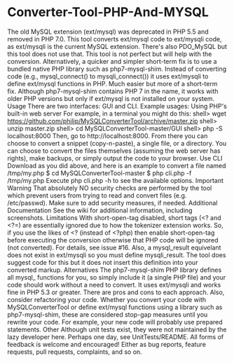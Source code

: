 # Converter-Tool-PHP-And-MYSQL
The old MySQL extension (ext/mysql) was deprecated in PHP 5.5 and removed in PHP 7.0.  This tool converts ext/mysql code to ext/mysqli code, as ext/mysqli is the current MySQL extension. There's also PDO_MySQL but this tool does not use that. This tool is not perfect but will help with the conversion.  Alternatively, a quicker and simpler short-term fix is to use a bundled native PHP library such as php7-mysql-shim. Instead of converting code (e.g., mysql_connect() to mysqli_connect()) it uses ext/mysqli to define ext/mysql functions in PHP. Much easier but more of a short-term fix. Although php7-mysql-shim contains PHP 7 in the name, it works with older PHP versions but only if ext/mysql is not installed on your system.  Usage There are two interfaces: GUI and CLI. Example usages:  Using PHP's built-in web server For example, in a terminal you might do this:  shell> wget https://github.com/philip/MySQLConverterTool/archive/master.zip shell> unzip master.zip shell> cd MySQLConverterTool-master/GUI shell> php -S localhost:8000 Then, go to http://localhost:8000. From there you can choose to convert a snippet (copy-n-paste), a single file, or a directory. You can choose to convert the files themselves (assuming the web server has rights), make backups, or simply output the code to your browser.  Use CLI Download as you did above, and here is an example to convert a file named /tmp/my.php  $ cd MySQLConverterTool-master $ php cli.php -f /tmp/my.php Execute php cli.php -h to see the available options.  Important Warning That absolutely NO security checks are performed by the tool which prevent users from trying to read and convert files (e.g. /etc/passwd). Make sure to add security measures, if needed.  Additional Documentation See the wiki for additional information, including screenshots.  Limitations With short-open-tag disabled, short tags (&lt;? and &lt;?=) are essentially ignored due to how the tokenizer extension works. So, if you use the likes of &lt;? (instead of &lt;?php) then enable short-open-tag before executing the conversion otherwise that PHP code will be ignored (not converted). For details, see issue #16.  Also, a mysql_result equivelant does not exist in ext/mysqli so you must define mysqli_result. The tool does suggest code for this but it does not insert this definition into your converted markup.  Alternatives The php7-mysql-shim PHP library defines all mysql_ functions for you, so simply include it (a single PHP file) and your code should work without a need to convert. It uses ext/mysqli and works fine in PHP 5.3 or greater. There are pros and cons to each approach.  Also, consider refactoring your code. Whether you convert your code with MySQLConverterTool or define ext/mysql functions using a library such as php7-mysql-shim, these are considered stop-gap measures until you rewrite your code. For example, your new code will probably use prepared statements.  Other Although unit tests exist, they were not maintained by the lazy developer here. Perhaps one day, see UnitTests/README.  All forms of feedback is welcome and encouraged! Either as bug reports, feature requests, pull requests, complaints, and so on.
